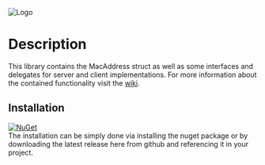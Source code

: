 ![Logo](../master/logo.png)

# Description
This library contains the MacAddress struct as well as some interfaces and delegates for server and client implementations. For more information about the contained functionality visit the [wiki](https://github.com/Narumikazuchi/Networking/wiki).
  
## Installation
[![NuGet](https://img.shields.io/nuget/v/Narumikazuchi.Networking.svg)](https://www.nuget.org/packages/Narumikazuchi.Networking)  
The installation can be simply done via installing the nuget package or by downloading the latest release here from github and referencing it in your project.
